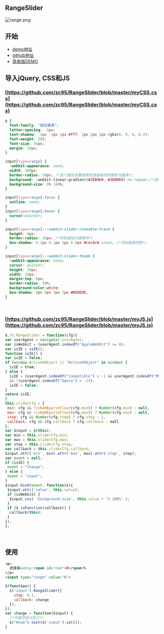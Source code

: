 ## RangeSlider

![range.png](http://sandbox.runjs.cn/uploads/rs/234/bxxwrmn8/range.png)





## 开始

- [demo地址](https://htmlpreview.github.io/?https://github.com/zc95/RangeSlider/blob/master/index.html)
- [github地址](https://github.com/zc95/RangeSlider)
- [简易版DEMO](http://jsrun.net/IciKp/show)






## 导入jQuery, CSS和JS

### [https://github.com/zc95/RangeSlider/blob/master/myCSS.css](https://github.com/zc95/RangeSlider/blob/master/myCSS.css)

  ```css
  p {
    font-family: "微软雅黑";
    letter-spacing: -1px;
    text-shadow: -2px -1px 1px #fff, 1px 2px 2px rgba(0, 0, 0, 0.2);
    font-weight: 300;
    font-size: 36px;
    margin: 10px;
  }

  input[type=range] {
  	-webkit-appearance: none;
  	width: 300px;
  	border-radius: 10px; /*这个属性设置使填充进度条时的图形为圆角*/
  	background: -webkit-linear-gradient(#2EB969, #2EB969) no-repeat;/*进度条的颜色*/
  	background-size: 0% 100%;
  }

  input[type=range]:focus {
  	outline: none;
  }
  input[type=range]:hover {
  	cursor:pointer;
  }

  input[type=range]::-webkit-slider-runnable-track {
  	height: 6px;
  	border-radius: 10px; /*将轨道设为圆角的*/
    box-shadow: 0.2px 0.2px 1px 0.8px #cec8c8 inset; /*添加底部阴影*/
  }

  input[type=range]::-webkit-slider-thumb {
  	-webkit-appearance: none;
    cursor: pointer;
    height: 20px;
    width: 20px;
    margin-top:-6px;
    border-radius: 50%;
    background-color:white;
    box-shadow: 0px 0px 3px 1px #DEDEDE;
  }

  ```

  ​

### [https://github.com/zc95/RangeSlider/blob/master/myJS.js](https://github.com/zc95/RangeSlider/blob/master/myJS.js)

  ``` javascript
$.fn.RangeSlider = function(cfg){
 var userAgent = navigator.userAgent;
 var isWebkit = (userAgent.indexOf("AppleWebKit") >= 0);
 var isIE = isIE();
 function isIE() {
  var isIE = false;
  if (window.ActiveXObject || "ActiveXObject" in window) {
    isIE = true;
  } else {
    isIE = (userAgent.indexOf("compatible") > -1 && userAgent.indexOf("MSIE") > -1
    && !(userAgent.indexOf("Opera") > -1));
    isIE = false;
  }
  return isIE;
  }
  this.sliderCfg = {
   min: cfg && !isNaN(parseFloat(cfg.min)) ? Number(cfg.min) : null, 
   max: cfg && !isNaN(parseFloat(cfg.max)) ? Number(cfg.max) : null,
   step: cfg && Number(cfg.step) ? cfg.step : 1,
   callback: cfg && cfg.callback ? cfg.callback : null
  };
  var $input = $(this);
  var min = this.sliderCfg.min;
  var max = this.sliderCfg.max;
  var step = this.sliderCfg.step;
  var callback = this.sliderCfg.callback;
  $input.attr('min', min).attr('max', max).attr('step', step);
  var event = null;
  if (isIE) {
   event = "change";
  } else {
   event = "input";
  }	
  $input.bind(event, function(e){
   $input.attr('value', this.value);		
   if (isWebkit) {
    $input.css( 'background-size', this.value + '% 100%' ); 
   }	
   if ($.isFunction(callback)) {
    callback(this);
   }
 });
};

  ```

  ​







## 使用

```html
<p>
  进度条&emsp;<span id="num">0</span>%
</p>
<input type="range" value="0">
```

```javascript
$(function() {
  $('input').RangeSlider({
    step: 0.1,
    callback: change
  });
});
var change = function($input) {
  /*内容可自行定义*/
  $("#num").text($('input').val());
}
```




